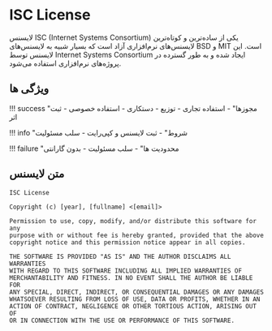# ISC License

لایسنس ISC (Internet Systems Consortium) یکی از ساده‌ترین و کوتاه‌ترین لایسنس‌های نرم‌افزاری آزاد است که بسیار شبیه به لایسنس‌های BSD و MIT است. این لایسنس توسط Internet Systems Consortium ایجاد شده و به طور گسترده در پروژه‌های نرم‌افزاری استفاده می‌شود.

## ویژگی ها

!!! success "مجوزها"
    - استفاده تجاری
    - توزیع
    - دستکاری
    - استفاده خصوصی
    - ثبت اثر

!!! info "شروط"
    - ثبت لایسنس و کپی‌رایت
    - سلب مسئولیت

!!! failure "محدودیت ها"
    - سلب مسئولیت
    - بدون گارانتی

## متن لایسنس
```
ISC License

Copyright (c) [year], [fullname] <[email]>

Permission to use, copy, modify, and/or distribute this software for any
purpose with or without fee is hereby granted, provided that the above
copyright notice and this permission notice appear in all copies.

THE SOFTWARE IS PROVIDED "AS IS" AND THE AUTHOR DISCLAIMS ALL WARRANTIES
WITH REGARD TO THIS SOFTWARE INCLUDING ALL IMPLIED WARRANTIES OF
MERCHANTABILITY AND FITNESS. IN NO EVENT SHALL THE AUTHOR BE LIABLE FOR
ANY SPECIAL, DIRECT, INDIRECT, OR CONSEQUENTIAL DAMAGES OR ANY DAMAGES
WHATSOEVER RESULTING FROM LOSS OF USE, DATA OR PROFITS, WHETHER IN AN
ACTION OF CONTRACT, NEGLIGENCE OR OTHER TORTIOUS ACTION, ARISING OUT OF
OR IN CONNECTION WITH THE USE OR PERFORMANCE OF THIS SOFTWARE.
```
